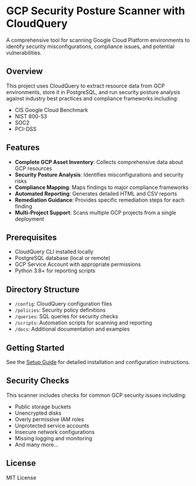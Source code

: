 # GCP Security Posture Scanner with CloudQuery

A comprehensive tool for scanning Google Cloud Platform environments to identify security misconfigurations, compliance issues, and potential vulnerabilities.

## Overview

This project uses CloudQuery to extract resource data from GCP environments, store it in PostgreSQL, and run security posture analysis against industry best practices and compliance frameworks including:

- CIS Google Cloud Benchmark
- NIST 800-53
- SOC2
- PCI-DSS

## Features

- **Complete GCP Asset Inventory**: Collects comprehensive data about GCP resources
- **Security Posture Analysis**: Identifies misconfigurations and security risks
- **Compliance Mapping**: Maps findings to major compliance frameworks
- **Automated Reporting**: Generates detailed HTML and CSV reports
- **Remediation Guidance**: Provides specific remediation steps for each finding
- **Multi-Project Support**: Scans multiple GCP projects from a single deployment

## Prerequisites

- CloudQuery CLI installed locally
- PostgreSQL database (local or remote)
- GCP Service Account with appropriate permissions
- Python 3.8+ for reporting scripts

## Directory Structure

- `/config`: CloudQuery configuration files
- `/policies`: Security policy definitions
- `/queries`: SQL queries for security checks
- `/scripts`: Automation scripts for scanning and reporting
- `/docs`: Additional documentation and examples

## Getting Started

See the [Setup Guide](docs/setup.md) for detailed installation and configuration instructions.

## Security Checks

This scanner includes checks for common GCP security issues including:

- Public storage buckets
- Unencrypted disks
- Overly permissive IAM roles
- Unprotected service accounts
- Insecure network configurations
- Missing logging and monitoring
- And many more...

## License

MIT License
